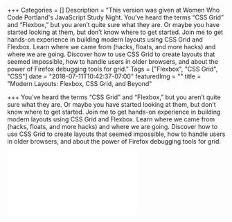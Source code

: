 +++
Categories = []
Description = "This version was given at Women Who Code Portland's JavaScript Study Night. You’ve heard the terms “CSS Grid” and “Flexbox,” but you aren’t quite sure what they are. Or maybe you have started looking at them, but don’t know where to get started. Join me to get hands-on experience in building modern layouts using CSS Grid and Flexbox. Learn where we came from (hacks, floats, and more hacks) and where we are going. Discover how to use CSS Grid to create layouts that seemed impossible, how to handle users in older browsers, and about the power of Firefox debugging tools for grid."
Tags = ["Flexbox", "CSS Grid", "CSS"]
date = "2018-07-11T10:42:37-07:00"
featuredImg = ""
title = "Modern Layouts: Flexbox, CSS Grid, and Beyond"

+++
You’ve heard the terms “CSS Grid” and “Flexbox,” but you aren’t quite sure what they are. Or maybe you have started looking at them, but don’t know where to get started. Join me to get hands-on experience in building modern layouts using CSS Grid and Flexbox. Learn where we came from (hacks, floats, and more hacks) and where we are going. Discover how to use CSS Grid to create layouts that seemed impossible, how to handle users in older browsers, and about the power of Firefox debugging tools for grid.

<iframe src="//slides.com/michellejl/css-grid/embed" class="talk-slides" scrolling="no" frameborder="0" webkitallowfullscreen mozallowfullscreen allowfullscreen></iframe>